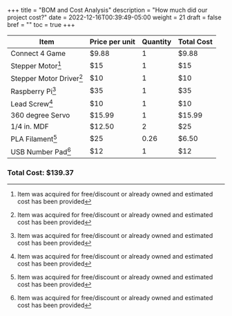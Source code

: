 +++
title = "BOM and Cost Analysis"
description = "How much did our project cost?"
date = 2022-12-16T00:39:49-05:00
weight = 21
draft = false
bref = ""
toc = true
+++

| Item | Price per unit | Quantity | Total Cost|
|---|---|---|---|
Connect 4 Game|$9.88|1|$9.88
Stepper Motor[^1]|$15|1|$15
Stepper Motor Driver[^1]|$10|1|$10
Raspberry Pi[^1]|$35|1|$35
Lead Screw[^1]|$10|1|$10
360 degree Servo|$15.99|1|$15.99
1/4 in. MDF|$12.50|2|$25
PLA Filament[^1]|$25|0.26|$6.50
USB Number Pad[^1]|$12|1|$12

### Total Cost: $139.37

[^1]: Item was acquired for free/discount or already owned and estimated cost has been provided

